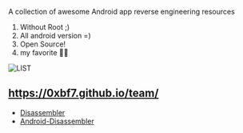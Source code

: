 A collection of awesome Android app reverse engineering resources

1. Without Root ;)
2. All android version =)
3. Open Source!
4. my favorite 🤫🤐

![LIST](https://github.com/ariadesupriyatna/software-reverse-engineering/blob/main/BlackFishSeven.jpg)

## https://0xbf7.github.io/team/
- [Disassembler](https://github.com/timscriptov/Disassembler/releases)
- [Android-Disassembler](https://github.com/yhs0602/Android-Disassembler/releases)

